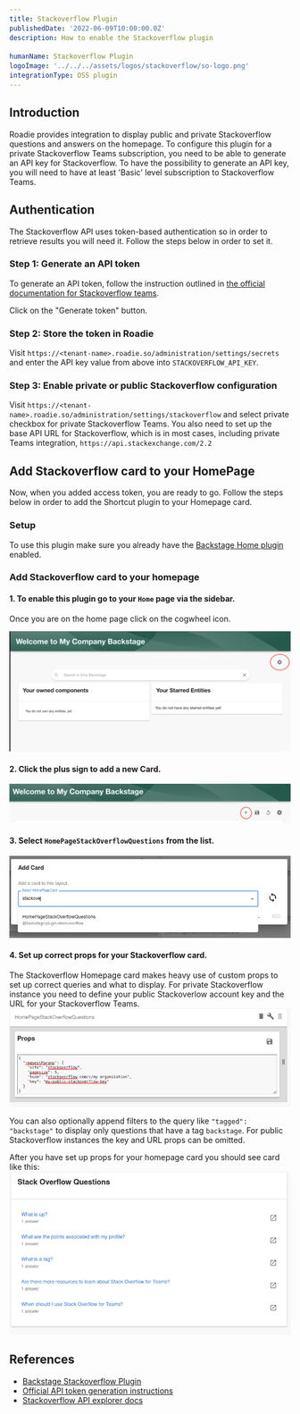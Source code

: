 ```yaml
---
title: Stackoverflow Plugin
publishedDate: '2022-06-09T10:00:00.0Z'
description: How to enable the Stackoverflow plugin

humanName: Stackoverflow Plugin
logoImage: '../../../assets/logos/stackoverflow/so-logo.png'
integrationType: OSS plugin
---
```


## Introduction

Roadie provides integration to display public and private Stackoverflow questions and answers on the homepage. To configure this plugin for a private Stackoverflow Teams subscription, you need to be able to generate an API key for Stackoverflow. To have the possibility to generate an API key, you will need to have at least 'Basic' level subscription to Stackoverflow Teams.

## Authentication

The Stackoverflow API uses token-based authentication so in order to retrieve results you will need it. Follow the steps below in order to set it.

### Step 1: Generate an API token

To generate an API token, follow the instruction outlined in [the official documentation for Stackoverflow teams](https://stackoverflow.help/en/articles/4385859-stack-overflow-for-teams-api).

Click on the "Generate token" button.

### Step 2: Store the token in Roadie

Visit `https://<tenant-name>.roadie.so/administration/settings/secrets` and enter the API key value from above into `STACKOVERFLOW_API_KEY`.

### Step 3: Enable private or public Stackoverflow configuration

Visit `https://<tenant-name>.roadie.so/administration/settings/stackoverflow` and select private checkbox for private Stackoverflow Teams. You also need to set up the base API URL for Stackoverflow, which is in most cases, including private Teams integration, `https://api.stackexchange.com/2.2`

## Add Stackoverflow card to your HomePage

Now, when you added access token, you are ready to go. Follow the steps below in order to add the Shortcut plugin to your Homepage card.

### Setup

To use this plugin make sure you already have the [Backstage Home plugin](https://github.com/backstage/backstage/blob/master/plugins/home/README.md) enabled.

### Add Stackoverflow card to your homepage

#### 1.  To enable this plugin go to your `Home` page via the sidebar.

Once you are on the home page click on the cogwheel icon.

![cog icon leading to adding cards in home page](cog.png)

#### 2.  Click the plus sign to add a new Card.
![add new card plus sign](plus-homepage.png)

#### 3.  Select `HomePageStackOverflowQuestions` from the list.
![add stackoverflow card](homepage-add-card.png)

#### 4. Set up correct props for your Stackoverflow card.
    
The Stackoverflow Homepage card makes heavy use of custom props to set up correct queries and what to display.
For private Stackoverflow instance you need to define your public Stackoverlow account key and the URL for your Stackoverflow Teams. ![Stackoverflow props](props.png)

You can also optionally append filters to the query like `"tagged": "backstage"` to display only questions that have a tag `backstage`. For public Stackoverflow instances the key and URL props can be omitted.

After you have set up props for your homepage card you should see card like this:
![Stackoverflow card](card.png)


## References

- [Backstage Stackoverflow Plugin](https://github.com/backstage/backstage/tree/master/plugins/stack-overflow)
- [Official API token generation instructions](https://stackoverflow.help/en/articles/4385859-stack-overflow-for-teams-api)
- [Stackoverflow API explorer docs](https://api.stackexchange.com/docs/)

